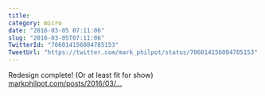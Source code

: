 ```yaml
---
title: 
category: micro
date: "2016-03-05 07:11:06"
slug: "2016-03-05T07:11:06"
TwitterId: "706014156084785153"
TweetUrl: "https://twitter.com/mark_philpot/status/706014156084785153"
---
```


Redesign complete! (Or at least fit for show)
[markphilpot.com/posts/2016/03/…](https://markphilpot.com/posts/2016/03/03/redesign/)
